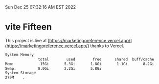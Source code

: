 Sun Dec 25 07:32:16 AM EST 2022

# vite Fifteen


This project is live at [https://marketingpreference.vercel.app/](https://marketingpreference.vercel.app/) thanks to Vercel.

```bash
System Memory
               total        used        free      shared  buff/cache   available
Mem:            15Gi       5.3Gi       1.8Gi       1.1Gi       8.2Gi       8.5Gi
Swap:          8.0Gi       2.2Gi       5.8Gi
System Storage
279M	.
